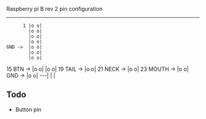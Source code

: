 Raspberry pi B rev 2
pin configuration
____________ ___
          1 |o o|
            |o o|
            |o o|
            |o o|
    GND ->  |o o|
            |o o|
            |o o|
 15 BTN ->  |o o|
            |o o|
 19 TAIL -> |o o|
 21 NECK -> |o o|
23 MOUTH -> |o o|
     GND -> |o o|
             ---|
                |
                |

## Todo

* Button pin